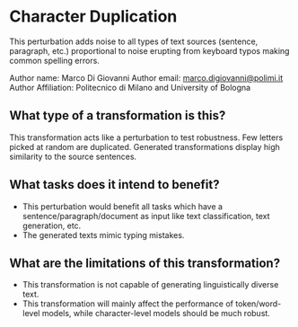 # Character Duplication
This perturbation adds noise to all types of text sources (sentence, paragraph, etc.) proportional to noise erupting from keyboard typos making common spelling errors.

Author name: Marco Di Giovanni
Author email: marco.digiovanni@polimi.it
Author Affiliation: Politecnico di Milano and University of Bologna



## What type of a transformation is this?
This transformation acts like a perturbation to test robustness.
Few letters picked at random are duplicated.
Generated transformations display high similarity to the source sentences.

## What tasks does it intend to benefit?
- This perturbation would benefit all tasks which have a sentence/paragraph/document as input like text classification, text generation, etc.
- The generated texts mimic typing mistakes.

## What are the limitations of this transformation?
- This transformation is not capable of generating linguistically diverse text.
- This transformation will mainly affect the performance of token/word-level models, while character-level models should be much robust.
